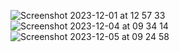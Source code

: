 ![Screenshot 2023-12-01 at 12 57 33](https://github.com/pranavo72bex/nextjs-admin/assets/71395812/68d3f3af-d268-493c-835a-25c79526c0d6)
![Screenshot 2023-12-04 at 09 34 14](https://github.com/pranavo72bex/nextjs-admin/assets/71395812/0c7ea136-763e-4e97-810f-79635d049430)
![Screenshot 2023-12-05 at 09 24 58](https://github.com/pranavo72bex/nextjs-admin/assets/71395812/d27c529e-ca00-4039-9a7a-398e8e6504d3)
